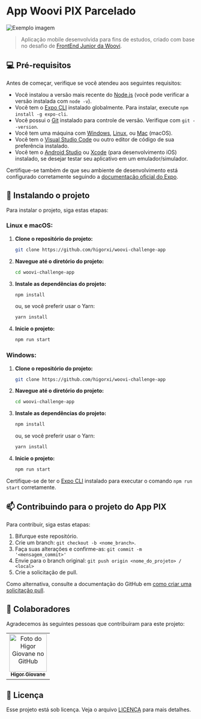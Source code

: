 # App Woovi PIX Parcelado

<img src="imagem.png" alt="Exemplo imagem">

> Aplicação mobile desenvolvida para fins de estudos, criado com base no desafio de [FrontEnd Junior da Woovi](https://woovi.com/jobs/challenges/frontend-engineer/).


## 💻 Pré-requisitos

Antes de começar, verifique se você atendeu aos seguintes requisitos:

- Você instalou a versão mais recente do [Node.js](https://nodejs.org/) (você pode verificar a versão instalada com `node -v`).
- Você tem o [Expo CLI](https://docs.expo.dev/get-started/installation/) instalado globalmente. Para instalar, execute `npm install -g expo-cli`.
- Você possui o [Git](https://git-scm.com/) instalado para controle de versão. Verifique com `git --version`.
- Você tem uma máquina com [Windows](https://www.microsoft.com/pt-br/windows/get-windows-10), [Linux](https://www.linux.org/), ou [Mac](https://www.apple.com/mac/) (macOS).
- Você tem o [Visual Studio Code](https://code.visualstudio.com/) ou outro editor de código de sua preferência instalado.
- Você tem o [Android Studio](https://developer.android.com/studio) ou [Xcode](https://developer.apple.com/xcode/) (para desenvolvimento iOS) instalado, se desejar testar seu aplicativo em um emulador/simulador.

Certifique-se também de que seu ambiente de desenvolvimento está configurado corretamente seguindo a [documentação oficial do Expo](https://docs.expo.dev/get-started/installation/).

## 🚀 Instalando o projeto

Para instalar o projeto, siga estas etapas:

### Linux e macOS:

1. **Clone o repositório do projeto:**

    ```bash
    git clone https://github.com/higorxi/woovi-challenge-app
    ```

2. **Navegue até o diretório do projeto:**

    ```bash
    cd woovi-challenge-app
    ```

3. **Instale as dependências do projeto:**

    ```bash
    npm install
    ```

    ou, se você preferir usar o Yarn:

    ```bash
    yarn install
    ```

4. **Inicie o projeto:**

    ```bash
    npm run start
    ```

### Windows:

1. **Clone o repositório do projeto:**

    ```bash
    git clone https://github.com/higorxi/woovi-challenge-app
    ```

2. **Navegue até o diretório do projeto:**

    ```bash
    cd woovi-challenge-app
    ```

3. **Instale as dependências do projeto:**

    ```bash
    npm install
    ```

    ou, se você preferir usar o Yarn:

    ```bash
    yarn install
    ```

4. **Inicie o projeto:**

    ```bash
    npm run start
    ```

Certifique-se de ter o [Expo CLI](https://docs.expo.dev/get-started/installation/) instalado para executar o comando `npm run start` corretamente.


## 📫 Contribuindo para o projeto do App PIX

Para contribuir, siga estas etapas:

1. Bifurque este repositório.
2. Crie um branch: `git checkout -b <nome_branch>`.
3. Faça suas alterações e confirme-as: `git commit -m '<mensagem_commit>'`
4. Envie para o branch original: `git push origin <nome_do_projeto> / <local>`
5. Crie a solicitação de pull.

Como alternativa, consulte a documentação do GitHub em [como criar uma solicitação pull](https://help.github.com/en/github/collaborating-with-issues-and-pull-requests/creating-a-pull-request).

## 🤝 Colaboradores

Agradecemos às seguintes pessoas que contribuíram para este projeto:

<table>
  <tr>
    <td align="center">
      <a href="#" title="defina o titulo do link">
        <img src="https://avatars.githubusercontent.com/u/100055740?v=4" width="100px;" alt="Foto do Higor Giovane no GitHub"/><br>
        <sub>
          <b>Higor Giovane</b>
        </sub>
      </a>
    </td>
  </tr>
</table>

## 📝 Licença

Esse projeto está sob licença. Veja o arquivo [LICENÇA](LICENSE.md) para mais detalhes.
